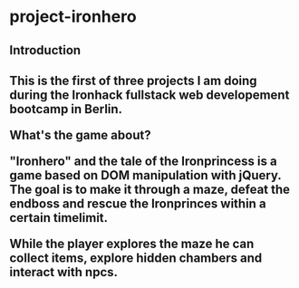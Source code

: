 # project-ironhero

<h2>Introduction<h2>

This is the first of three projects I am doing during the Ironhack fullstack web developement bootcamp in Berlin.

What's the game about?

"Ironhero" and the tale of the Ironprincess is a game based on DOM manipulation with jQuery. The goal is to make it through a maze, defeat the endboss and rescue the Ironprinces within a certain timelimit. 

While the player explores the maze he can collect items, explore hidden chambers and interact with npcs.
